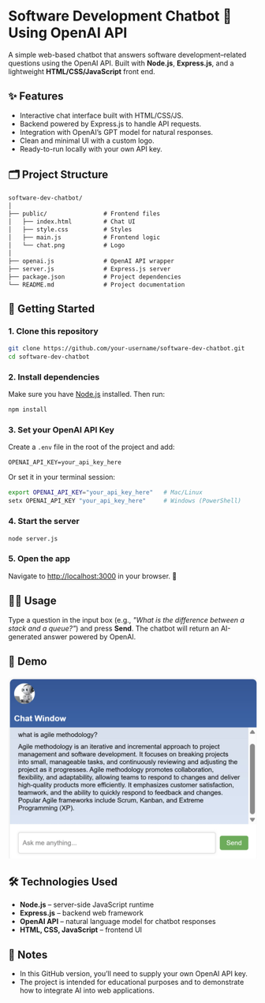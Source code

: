 # Software Development Chatbot 🤖 Using OpenAI API

A simple web-based chatbot that answers software development–related questions using the OpenAI API.
Built with **Node.js**, **Express.js**, and a lightweight **HTML/CSS/JavaScript** front end.

## ✨ Features

* Interactive chat interface built with HTML/CSS/JS.
* Backend powered by Express.js to handle API requests.
* Integration with OpenAI’s GPT model for natural responses.
* Clean and minimal UI with a custom logo.
* Ready-to-run locally with your own API key.

## 🗂 Project Structure

```
software-dev-chatbot/
│
├── public/                # Frontend files
│   ├── index.html         # Chat UI
│   ├── style.css          # Styles
│   ├── main.js            # Frontend logic
│   └── chat.png           # Logo
│
├── openai.js              # OpenAI API wrapper
├── server.js              # Express.js server
├── package.json           # Project dependencies
└── README.md              # Project documentation
```

## 🚀 Getting Started

### 1. Clone this repository

```bash
git clone https://github.com/your-username/software-dev-chatbot.git
cd software-dev-chatbot
```

### 2. Install dependencies

Make sure you have [Node.js](https://nodejs.org/) installed.
Then run:

```bash
npm install
```

### 3. Set your OpenAI API Key

Create a `.env` file in the root of the project and add:

```
OPENAI_API_KEY=your_api_key_here
```

Or set it in your terminal session:

```bash
export OPENAI_API_KEY="your_api_key_here"   # Mac/Linux
setx OPENAI_API_KEY "your_api_key_here"     # Windows (PowerShell)
```

### 4. Start the server

```bash
node server.js
```

### 5. Open the app

Navigate to [http://localhost:3000](http://localhost:3000) in your browser. 🎉

## 🧑‍💻 Usage

Type a question in the input box (e.g., *"What is the difference between a stack and a queue?"*) and press **Send**.
The chatbot will return an AI-generated answer powered by OpenAI.

## 📸 Demo
![Chatbot UI Screenshot](chatDemo.png)


## 🛠 Technologies Used

* **Node.js** – server-side JavaScript runtime
* **Express.js** – backend web framework
* **OpenAI API** – natural language model for chatbot responses
* **HTML, CSS, JavaScript** – frontend UI

## 📌 Notes

* In this GitHub version, you’ll need to supply your own OpenAI API key.
* The project is intended for educational purposes and to demonstrate how to integrate AI into web applications.

